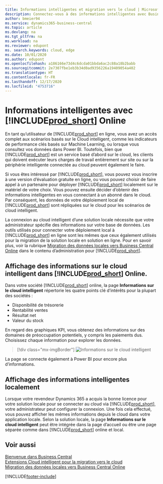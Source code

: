 ```yaml
---
title: Informations intelligentes et migration vers le cloud | Microsoft Docs
description: Connectez-vous à des informations intelligentes avec Business Central, à partir de votre solution sur site. Découvrez comment migrer vers le cloud.
author: bmeier94
ms.service: dynamics365-business-central
ms.topic: article
ms.devlang: na
ms.tgt_pltfrm: na
ms.workload: na
ms.reviewer: edupont
ms. search.keywords: cloud, edge
ms.date: 10/01/2020
ms.author: edupont
ms.openlocfilehash: a186166e73d4c6dcda01bbda6ac2c88a18b2babb
ms.sourcegitcommit: 2e7307fbe1eb3b34d0ad9356226a19409054a402
ms.translationtype: HT
ms.contentlocale: fr-FR
ms.lasthandoff: 12/17/2020
ms.locfileid: "4753716"
---
```

# <a name="intelligent-insights-with-prod_short-online"></a>Informations intelligentes avec [!INCLUDE[prod_short](includes/prod_short.md)] Online

En tant qu’utilisateur de [!INCLUDE[prod_short](includes/prod_short.md)] en ligne, vous avez un accès complet aux scénarios basés sur le Cloud intelligent, comme les indicateurs de performance clés basés sur Machine Learning, ou lorsque vous consultez vos données dans Power BI. Toutefois, bien que [!INCLUDE[prod_short](includes/prod_short.md)] est un service basé d’abord sur le cloud, les clients qui doivent exécuter leurs charges de travail entièrement sur site ou sur la périphérie intelligente connectée au cloud peuvent également le faire.  

Si vous êtes intéressé par [!INCLUDE[prod_short](includes/prod_short.md)], vous pouvez vous inscrire à une version d’évaluation gratuite en ligne, ou vous pouvez choisir de faire appel à un partenaire pour déployer [!INCLUDE[prod_short](includes/prod_short.md)] localement sur le matériel de votre choix. Vous pouvez ensuite décider d’obtenir des informations intelligentes en vous connectant à un abonné dans le cloud. Par conséquent, les données de votre déploiement local de [!INCLUDE[prod_short](includes/prod_short.md)] sont répliquées sur le cloud pour les scénarios de cloud intelligent.  

La connexion au cloud intelligent d’une solution locale nécessite que votre administrateur spécifie des informations sur votre base de données. Les outils utilisés pour connecter votre déploiement local à [!INCLUDE[prod_short](includes/prod_short.md)] en ligne sont les mêmes que ceux également utilisés pour la migration de la solution locale en solution en ligne. Pour en savoir plus, voir la rubrique [Migration des données locales vers Business Central Online](/dynamics365/business-central/dev-itpro/administration/migrate-data) dans le contenu d’administration pour [!INCLUDE[prod_short](includes/prod_short.md)].  

## <a name="viewing-intelligent-cloud-insights-in-prod_short-online"></a>Affichage des informations sur le cloud intelligent dans [!INCLUDE[prod_short](includes/prod_short.md)] Online.

Dans votre société [!INCLUDE[prod_short](includes/prod_short.md)] online, la page **Informations sur le cloud intelligent** répertorie les quatre points clé d’intérêts pour la plupart des sociétés :

- Disponibilité de trésorerie
- Rentabilité ventes
- Résultat net
- Valeur du stock

En regard des graphiques KPI, vous obtenez des informations sur des domaines de préoccupation potentiels, y compris les paiements dus. Choisissez chaque information pour explorer les données.  

> [!div class="mx-imgBorder"]
> ![Informations sur le cloud intelligent](media/across-intelligent-cloud/intelligentcloudApril19.png "Affiche la page Informations sur le cloud intelligent dans Business Central")

La page se connecte également à Power BI pour encore plus d’informations.

## <a name="viewing-intelligent-insights-on-premises"></a>Affichage des informations intelligentes localement

Lorsque votre revendeur Dynamics 365 a acquis la bonne licence pour votre solution locale pour se connecter au cloud via [!INCLUDE[prod_short](includes/prod_short.md)], votre administrateur peut configurer la connexion. Une fois cela effectué, vous pouvez afficher les mêmes informations depuis le cloud dans votre application locale. Selon la solution locale, la page **Informations sur le cloud intelligent** peut être intégrée dans la page d’accueil ou être une page séparée comme dans [!INCLUDE[prod_short](includes/prod_short.md)] online et local.  

## <a name="see-also"></a>Voir aussi

[Bienvenue dans Business Central](index.md)  
[Extensions Cloud intelligent pour la migration vers le cloud](ui-extensions-data-replication.md)  
[Migration des données locales vers Business Central Online](/dynamics365/business-central/dev-itpro/administration/migrate-data)  


[!INCLUDE[footer-include](includes/footer-banner.md)]